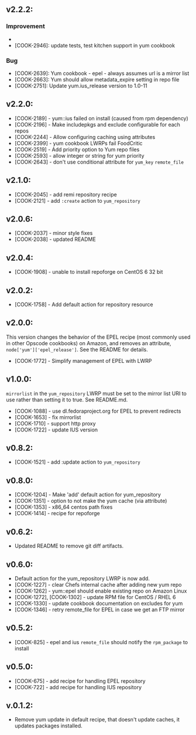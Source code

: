 ## v2.2.2:

### Improvement

- [COOK-2741]: yum::elrepo
- [COOK-2946]: update tests, test kitchen support in yum cookbook

### Bug

- [COOK-2639]: Yum cookbook - epel - always assumes url is a mirror list
- [COOK-2663]: Yum should allow metadata_expire setting in repo file
- [COOK-2751]: Update yum.ius_release version to 1.0-11

## v2.2.0:

* [COOK-2189] - yum::ius failed on install (caused from rpm dependency)
* [COOK-2196] - Make includepkgs and exclude configurable for each repos
* [COOK-2244] - Allow configuring caching using attributes
* [COOK-2399] - yum cookbook LWRPs fail FoodCritic
* [COOK-2519] - Add priority option to Yum repo files
* [COOK-2593] - allow integer or string for yum priority
* [COOK-2643] - don't use conditional attribute for `yum_key` `remote_file`

## v2.1.0:

* [COOK-2045] - add remi repository recipe
* [COOK-2121] - add `:create` action to `yum_repository`

## v2.0.6:

* [COOK-2037] - minor style fixes
* [COOK-2038] - updated README

## v2.0.4:

* [COOK-1908] - unable to install repoforge on CentOS 6 32 bit

## v2.0.2:

* [COOK-1758] - Add default action for repository resource

## v2.0.0:

This version changes the behavior of the EPEL recipe (most commonly
used in other Opscode cookbooks) on Amazon, and removes an attribute,
`node['yum']['epel_release']`. See the README for details.

* [COOK-1772] - Simplify management of EPEL with LWRP

## v1.0.0:

`mirrorlist` in the `yum_repository` LWRP must be set to the mirror
list URI to use rather than setting it to true. See README.md.

* [COOK-1088] - use dl.fedoraproject.org for EPEL to prevent redirects
* [COOK-1653] - fix mirrorlist
* [COOK-1710] - support http proxy
* [COOK-1722] - update IUS version

## v0.8.2:

* [COOK-1521] - add :update action to `yum_repository`

## v0.8.0:

* [COOK-1204] - Make 'add' default action for yum_repository
* [COOK-1351] - option to not make the yum cache (via attribute)
* [COOK-1353] - x86_64 centos path fixes
* [COOK-1414] - recipe for repoforge


## v0.6.2:

* Updated README to remove git diff artifacts.

## v0.6.0:

* Default action for the yum_repository LWRP is now add.
* [COOK-1227] - clear Chefs internal cache after adding new yum repo
* [COOK-1262] - yum::epel should enable existing repo on Amazon Linux
* [COOK-1272], [COOK-1302] - update RPM file for CentOS / RHEL 6
* [COOK-1330] - update cookbook documentation on excludes for yum
* [COOK-1346] - retry remote_file for EPEL in case we get an FTP mirror


## v0.5.2:

* [COOK-825] - epel and ius `remote_file` should notify the `rpm_package` to install

## v0.5.0:

* [COOK-675] - add recipe for handling EPEL repository
* [COOK-722] - add recipe for handling IUS repository

## v.0.1.2:

* Remove yum update in default recipe, that doesn't update caches, it updates packages installed.
